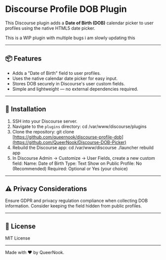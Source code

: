 # Discourse Profile DOB Plugin

This Discourse plugin adds a **Date of Birth (DOB)** calendar picker to user profiles using the native HTML5 date picker.

This is a WIP plugin with multiple bugs i am slowly updating this 

---

## 📦 Features

- Adds a "Date of Birth" field to user profiles.
- Uses the native calendar date picker for easy input.
- Stores DOB securely in Discourse's user custom fields.
- Simple and lightweight — no external dependencies required.

---

## 🚀 Installation

1. SSH into your Discourse server.
2. Navigate to the `plugins` directory: cd /var/www/discourse/plugins
3. Clone the repository: git clone [https://github.com/queernook/discourse-profile-dob](https://github.com/QueerNook/Discourse-DOB-Picker)
4. Rebuild the Discourse app:
   cd /var/www/discourse
   ./launcher rebuild app
6. In Discourse Admin → Customize → User Fields, create a new custom field:
Name: Date of Birth
Type: Text
Show on Public Profile: No (Recommended)
Required: Optional or Yes (your choice)

---

## ⚠️ Privacy Considerations

Ensure GDPR and privacy regulation compliance when collecting DOB information.
Consider keeping the field hidden from public profiles.

---

## 📜 License

MIT License

---

Made with ❤️ by QueerNook.
